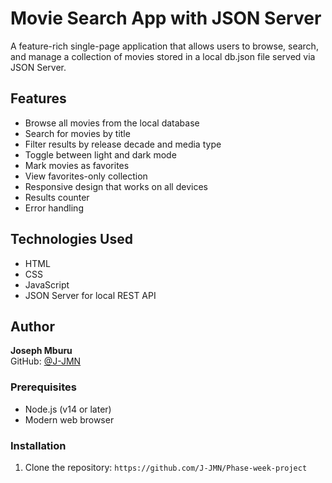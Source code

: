 # Movie Search App with JSON Server

A feature-rich single-page application that allows users to browse, search, and manage a collection of movies stored in a local db.json file served via JSON Server.

## Features

- Browse all movies from the local database
- Search for movies by title
- Filter results by release decade and media type
- Toggle between light and dark mode 
- Mark movies as favorites 
- View favorites-only collection
- Responsive design that works on all devices
- Results counter
- Error handling

## Technologies Used

- HTML
- CSS 
- JavaScript
- JSON Server for local REST API

## Author
**Joseph Mburu**  
GitHub: [@J-JMN](https://github.com/J-JMN)  

### Prerequisites
- Node.js (v14 or later)
- Modern web browser

### Installation
1. Clone the repository:
   `https://github.com/J-JMN/Phase-week-project`